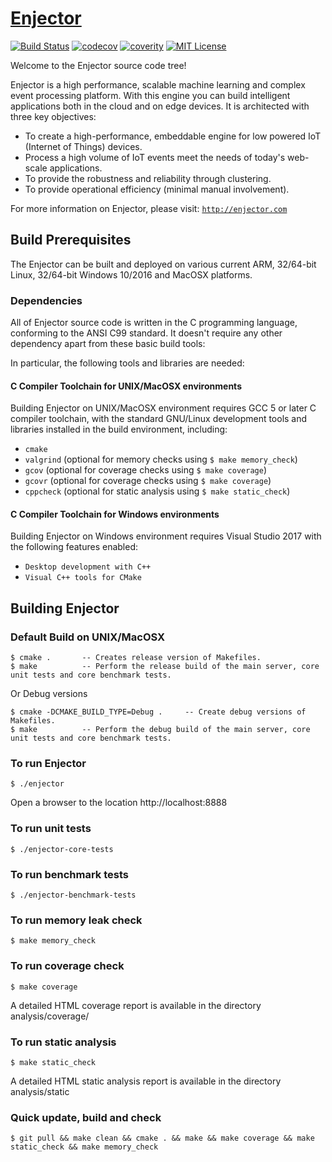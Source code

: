 # [Enjector][1]

[![Build Status][travis-badge]][travis-link]
[![codecov][codecov-badge]][codecov-link]
[![coverity][coverity-badge]][coverity-link]
[![MIT License][license-badge]](LICENSE.md)

Welcome to the Enjector source code tree!

Enjector is a high performance, scalable machine learning and complex event processing platform. 
With this engine you can build intelligent applications both in the cloud and on edge devices. 
It is architected with three key objectives:

- To create a high-performance, embeddable engine for low powered IoT (Internet of Things) devices.
- Process a high volume of IoT events meet the needs of today's web-scale applications.
- To provide the robustness and reliability through clustering.
- To provide operational efficiency (minimal manual involvement).

For more information on Enjector, please visit: [`http://enjector.com`](http://enjector.com)

## Build Prerequisites

The Enjector can be built and deployed on various current ARM, 32/64-bit Linux, 32/64-bit Windows 10/2016 and MacOSX platforms.

### Dependencies

All of Enjector source code is written in the C programming language, conforming to the ANSI C99 standard. It doesn't require any other dependency apart from these basic build tools:

In particular, the following tools and libraries are needed:

#### C Compiler Toolchain for UNIX/MacOSX environments

Building Enjector on UNIX/MacOSX environment requires GCC 5 or later C compiler toolchain, 
with the standard GNU/Linux development tools and libraries installed in the build environment, including:

* `cmake`
* `valgrind` (optional for memory checks using `$ make memory_check`)
* `gcov` (optional for coverage checks using `$ make coverage`)
* `gcovr` (optional for coverage checks using `$ make coverage`)
* `cppcheck` (optional for static analysis using `$ make static_check`)


#### C Compiler Toolchain for Windows environments

Building Enjector on Windows environment requires Visual Studio 2017 with the following features enabled:

* `Desktop development with C++`
* `Visual C++ tools for CMake`

## Building Enjector

### Default Build on UNIX/MacOSX

	$ cmake .       -- Creates release version of Makefiles.
	$ make          -- Perform the release build of the main server, core unit tests and core benchmark tests.

Or Debug versions

	$ cmake -DCMAKE_BUILD_TYPE=Debug .     -- Create debug versions of Makefiles.
	$ make          -- Perform the debug build of the main server, core unit tests and core benchmark tests.

### To run Enjector

	$ ./enjector

Open a browser to the location http://localhost:8888

### To run unit tests

	$ ./enjector-core-tests

### To run benchmark tests

	$ ./enjector-benchmark-tests

### To run memory leak check
	$ make memory_check

### To run coverage check
	$ make coverage
A detailed HTML coverage report is available in the directory analysis/coverage/ 

### To run static analysis
	$ make static_check
A detailed HTML static analysis report is available in the directory analysis/static 

### Quick update, build and check
    $ git pull && make clean && cmake . && make && make coverage && make static_check && make memory_check 

[1]: https://enjector.com/
[travis-badge]:    https://travis-ci.org/enjector/enjector.svg?branch=master
[travis-link]:     https://travis-ci.org/enjector/enjector
[travis-image]:    https://travis-ci.org/enjector/enjector/blob/master/img/TravisCI.png
[license-badge]:   https://img.shields.io/badge/License-Apache%202.0-blue.svg
[codecov-badge]:   https://codecov.io/gh/enjector/enjector/branch/master/graph/badge.svg
[codecov-link]:    https://codecov.io/gh/enjector/enjector
[codecov-image]:   https://github.com/codecov/example-cpp1-cmake/blob/master/img/Codecov.png
[coverity-badge]:  https://img.shields.io/coverity/scan/16063.svg
[coverity-link]:   https://scan.coverity.com/projects/enjector-enjector
[coverity-image]:  https://img.shields.io/coverity/scan/16063.svg
